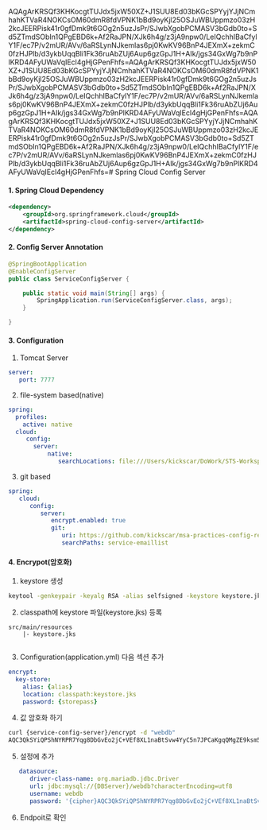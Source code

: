 AQAgArKRSQf3KHKocgtTUJdx5jxW50XZ+J1SUU8Ed03bKGcSPYyjYJjNCmhahKTVaR4NOKCsOM60dmR8fdVPNK1bBd9oyKjl25OSJuWBUppmzo03zH2kcJEERPisk41r0gfDmk9t6GOg2n5uzJsPr/SJwbXgobPCMASV3bGdb0to+Sd5ZTmdSObIn1QPgEBD6k+Af2RaJPN/XJk6h4g/z3jA9npw0/LeIQchhIBaCfylY1F/ec7P/v2mUR/AVv/6aRSLynNJkemlas6pj0KwKV96BnP4JEXmX+zekmC0fzHJPlb/d3ykbUqqBli1Fk36ruAbZUj6Aup6gzGpJ1H+AIk/jgs34GxWg7b9nPlKRD4AFyUWaVqIEcl4gHjGPenFhfs=AQAgArKRSQf3KHKocgtTUJdx5jxW50XZ+J1SUU8Ed03bKGcSPYyjYJjNCmhahKTVaR4NOKCsOM60dmR8fdVPNK1bBd9oyKjl25OSJuWBUppmzo03zH2kcJEERPisk41r0gfDmk9t6GOg2n5uzJsPr/SJwbXgobPCMASV3bGdb0to+Sd5ZTmdSObIn1QPgEBD6k+Af2RaJPN/XJk6h4g/z3jA9npw0/LeIQchhIBaCfylY1F/ec7P/v2mUR/AVv/6aRSLynNJkemlas6pj0KwKV96BnP4JEXmX+zekmC0fzHJPlb/d3ykbUqqBli1Fk36ruAbZUj6Aup6gzGpJ1H+AIk/jgs34GxWg7b9nPlKRD4AFyUWaVqIEcl4gHjGPenFhfs=AQAgArKRSQf3KHKocgtTUJdx5jxW50XZ+J1SUU8Ed03bKGcSPYyjYJjNCmhahKTVaR4NOKCsOM60dmR8fdVPNK1bBd9oyKjl25OSJuWBUppmzo03zH2kcJEERPisk41r0gfDmk9t6GOg2n5uzJsPr/SJwbXgobPCMASV3bGdb0to+Sd5ZTmdSObIn1QPgEBD6k+Af2RaJPN/XJk6h4g/z3jA9npw0/LeIQchhIBaCfylY1F/ec7P/v2mUR/AVv/6aRSLynNJkemlas6pj0KwKV96BnP4JEXmX+zekmC0fzHJPlb/d3ykbUqqBli1Fk36ruAbZUj6Aup6gzGpJ1H+AIk/jgs34GxWg7b9nPlKRD4AFyUWaVqIEcl4gHjGPenFhfs=# Spring Cloud Config Server

#### 1. Spring Cloud Dependency

```XML
<dependency>
	<groupId>org.springframework.cloud</groupId>
	<artifactId>spring-cloud-config-server</artifactId>
</dependency>
```

#### 2. Config Server Annotation
```java
@SpringBootApplication
@EnableConfigServer
public class ServiceConfigServer {

	public static void main(String[] args) {
		SpringApplication.run(ServiceConfigServer.class, args);
	}

}
```

#### 3. Configuration

1. Tomcat Server

```yml
server:
   port: 7777
```

2. file-system based(native)

```yml
spring:
  profiles:
    active: native
  cloud:
     config:
       server:
           native:
              searchLocations: file:///Users/kickscar/DoWork/STS-Workspace/msa-practices-config-repo/service-emaillist
```

3. git based

```yml
spring:
   cloud:
      config:
         server:
            encrypt.enabled: true
            git:
               uri: https://github.com/kickscar/msa-practices-config-repo
               searchPaths: service-emaillist
```

#### 4. Encrypot(암호화)

1. keystore 생성

```sh
keytool -genkeypair -keyalg RSA -alias selfsigned -keystore keystore.jks -storepass password -validity 10000
```

2. classpath에 keystore 파일(keystore.jks) 등록

```
src/main/resources
	|- keystore.jks
	
```

3. Configuration(application.yml) 다음 섹션 추가

```yml
encrypt:
  key-store:
    alias: {alias}
    location: classpath:keystore.jks
    password: {storepass}
```


4. 값 암호화 하기

```sh
curl {service-config-server}/encrypt -d "webdb"
AQC3QkSYiQPShNYRPR7Yqg8DbGvEo2jC+VEf8XL1naBtSvw4YyC5n7JPCaKgqQMgZE9ksm59myUAt5WWtWYENqkQH+J3LjiHurLQXTmOGML58f+Tq6Q=
```

5. 설정에 추가

```yml
   datasource:
      driver-class-name: org.mariadb.jdbc.Driver
      url: jdbc:mysql://{DBServer}/webdb?characterEncoding=utf8
      username: webdb
      password: '{cipher}AQC3QkSYiQPShNYRPR7Yqg8DbGvEo2jC+VEf8XL1naBtSvw4YyC5n7JPCaKgqQMgZE9ksm59myUAt5WWtWYENqkQH+J3LjiHurLQXTmOGML58f+Tq6Q='   
```

6. Endpoit로 확인


	
